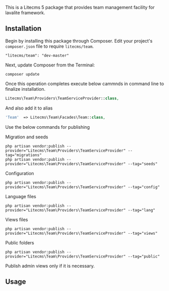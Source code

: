 This is a Litecms 5 package that provides team management facility for lavalite framework.

## Installation

Begin by installing this package through Composer. Edit your project's `composer.json` file to require `litecms/team`.

    "litecms/team": "dev-master"

Next, update Composer from the Terminal:

    composer update

Once this operation completes execute below cammnds in command line to finalize installation.

```php
Litecms\Team\Providers\TeamServiceProvider::class,

```

And also add it to alias

```php
'Team'  => Litecms\Team\Facades\Team::class,
```

Use the below commands for publishing

Migration and seeds

    php artisan vendor:publish --provider="Litecms\Team\Providers\TeamServiceProvider" --tag="migrations"
    php artisan vendor:publish --provider="Litecms\Team\Providers\TeamServiceProvider" --tag="seeds"

Configuration

    php artisan vendor:publish --provider="Litecms\Team\Providers\TeamServiceProvider" --tag="config"

Language files

    php artisan vendor:publish --provider="Litecms\Team\Providers\TeamServiceProvider" --tag="lang"

Views files

    php artisan vendor:publish --provider="Litecms\Team\Providers\TeamServiceProvider" --tag="views"
    
Public folders

    php artisan vendor:publish --provider="Litecms\Team\Providers\TeamServiceProvider" --tag="public"
    

Publish admin views only if it is necessary.

## Usage


